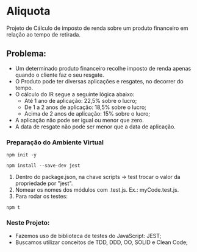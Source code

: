 # Aliquota
Projeto de Cálculo de imposto de renda sobre um produto financeiro em relação ao tempo de retirada.

## Problema:

* Um determinado produto financeiro recolhe imposto de renda apenas quando o cliente faz o seu resgate.
* O Produto pode ter diversas aplicações e resgates, no decorrer do tempo.
* O cálculo do IR segue a seguinte lógica abaixo:
  * Até 1 ano de aplicação: 22,5% sobre o lucro;
  * De 1 a 2 anos de aplicação: 18,5% sobre o lucro;
  * Acima de 2 anos de aplicação: 15% sobre o lucro;
* A aplicação não pode ser igual ou menor que zero.
* A data de resgate não pode ser menor que a data de aplicação.

### Preparação do Ambiente Virtual

```
npm init -y
```
```
npm install --save-dev jest
```
1. Dentro do package.json, na chave scripts -> test trocar o valor da propriedade por "jest".
2. Nomear os nomes dos módulos com .test.js. Ex.: myCode.test.js.
3. Para rodar os testes:
```
npm t
```
### Neste Projeto:

* Fazemos uso de biblioteca de testes do JavaScript: JEST;
* Buscamos utilizar conceitos de TDD, DDD, OO, SOLID e Clean Code;
